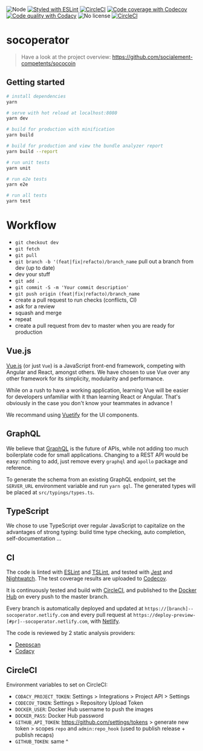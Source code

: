![Node](https://img.shields.io/badge/node-9.11.1-brightgreen.svg)
[![Styled with ESLint](https://img.shields.io/badge/styled%20with-eslint-brightgreen.svg)](https://github.com/eslint/eslint)
[![CircleCI](https://img.shields.io/circleci/project/github/socialement-competents/socoperator.svg)](https://circleci.com/gh/socialement-competents/socoperator)
[![Code coverage with Codecov](https://img.shields.io/codecov/c/github/socialement-competents/socoperator.svg)](https://codecov.io/gh/socialement-competents/socoperator)
[![Code quality with Codacy](https://img.shields.io/codacy/grade/b5ce7b8a85cc4881acb74a2746a653b8.svg)](https://app.codacy.com/app/socialementcompetentsbot/socoperator)
![No license](https://img.shields.io/github/license/socialement-competents/socoperator.svg)
[![CircleCI](https://img.shields.io/docker/pulls/socialementcompetents/socoperator.svg)](https://hub.docker.com/r/socialementcompetents/socoperator/)
 
# socoperator

>  Have a look at the project overview: https://github.com/socialement-competents/sococoin

## Getting started

``` bash
# install dependencies
yarn

# serve with hot reload at localhost:8080
yarn dev

# build for production with minification
yarn build

# build for production and view the bundle analyzer report
yarn build --report

# run unit tests
yarn unit

# run e2e tests
yarn e2e

# run all tests
yarn test
```

# Workflow

- `git checkout dev`
- `git fetch`
- `git pull`
- `git branch -b '(feat|fix|refacto)/branch_name` pull out a branch from
dev (up to date)
- dev your stuff
- `git add .`
- `git commit -S -m 'Your commit description'`
- `git push origin (feat|fix|refacto)/branch_name`
- create a pull request to run checks (conflicts, CI)
- ask for a review
- squash and merge
- repeat
- create a pull request from dev to master when you are ready for production

## Vue.js

[Vue.js](https://vuejs.org/) (or just `Vue`) is a JavaScript front-end
framework, competing with Angular and React, amongst others. We have chosen to
use Vue over any other framework for its simplicity, modularity and performance.

While on a rush to have a working application, learning Vue will be easier
for developers unfamiliar with it than learning React or Angular. That's
obviously in the case you don't know your teammates in advance !

We recommand using [Vuetify](http://vuetifyjs.com) for the UI components.

## GraphQL

We believe that [GraphQL](http://graphql.org/) is the future of APIs, while not
adding too much boilerplate code for small applications. Changing to a REST
API would be easy: nothing to add, just remove every `graphql` and `apollo`
package and reference.

To generate the schema from an existing GraphQL endpoint, set the `SERVER_URL`
environment variable and run `yarn gql`.
The generated types will be placed at `src/typings/types.ts`.

## TypeScript

We chose to use TypeScript over regular JavaScript to capitalize on the
advantages of strong typing: build time type checking, auto completion,
self-documentation ...

## CI

The code is linted with [ESLint](https://eslint.org/) and
[TSLint](https://palantir.github.io/tslint/), and tested with
[Jest](https://facebook.github.io/jest/) and
[Nightwatch](http://nightwatchjs.org/).
The test coverage results are uploaded to
[Codecov](https://codecov.io/gh/socialement-competents/socoperator).

It is continuously tested and build with [CircleCI](https://circleci.com),
and published to the
[Docker Hub](https://hub.docker.com/r/socialementcompetents/socoperator/)
on every push to the master branch.

Every branch is automatically deployed and updated at
`https://[branch]--socoperator.netlify.com` and every pull request at
`https://deploy-preview-[#pr]--socoperator.netlify.com`, with
[Netlify](https://www.netlify.com).

The code is reviewed by 2 static analysis providers:
- [Deepscan](https://deepscan.io/dashboard/#view=project&pid=2362&bid=14124)
- [Codacy](https://app.codacy.com/app/tsauvajon/socoperator/dashboard)

## CircleCI

Environment variables to set on CircleCI:
- `CODACY_PROJECT_TOKEN`: Settings > Integrations > Project API > Settings
- `CODECOV_TOKEN`: Settings > Repository Upload Token
- `DOCKER_USER`: Docker Hub username to push the images
- `DOCKER_PASS`: Docker Hub password
- `GITHUB_API_TOKEN`: https://github.com/settings/tokens > generate new token >
  scopes `repo` and `admin:repo_hook` (used to publish release + publish recaps)
- `GITHUB_TOKEN`: same ^
